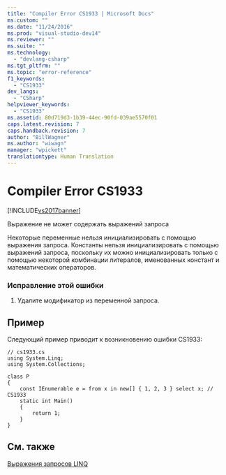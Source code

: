```yaml
---
title: "Compiler Error CS1933 | Microsoft Docs"
ms.custom: ""
ms.date: "11/24/2016"
ms.prod: "visual-studio-dev14"
ms.reviewer: ""
ms.suite: ""
ms.technology: 
  - "devlang-csharp"
ms.tgt_pltfrm: ""
ms.topic: "error-reference"
f1_keywords: 
  - "CS1933"
dev_langs: 
  - "CSharp"
helpviewer_keywords: 
  - "CS1933"
ms.assetid: 80d719d3-1b39-44ec-90fd-039ae5570f01
caps.latest.revision: 7
caps.handback.revision: 7
author: "BillWagner"
ms.author: "wiwagn"
manager: "wpickett"
translationtype: Human Translation
---
```

# Compiler Error CS1933
[!INCLUDE[vs2017banner](../../../csharp/includes/vs2017banner.md)]

Выражение не может содержать выражений запроса  
  
 Некоторые переменные нельзя инициализировать с помощью выражения запроса.  Константы нельзя инициализировать с помощью выражений запроса, поскольку их можно инициализировать только с помощью некоторой комбинации литералов, именованных констант и математических операторов.  
  
### Исправление этой ошибки  
  
1.  Удалите модификатор из переменной запроса.  
  
## Пример  
 Следующий пример приводит к возникновению ошибки CS1933:  
  
```  
// cs1933.cs  
using System.Linq;  
using System.Collections;  
  
class P  
{  
    const IEnumerable e = from x in new[] { 1, 2, 3 } select x; // CS1933  
    static int Main()  
    {  
        return 1;  
    }  
}  
```  
  
## См. также  
 [Выражения запросов LINQ](../../../csharp/programming-guide/linq-query-expressions/index.md)
